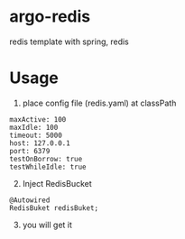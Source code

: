 # argo-redis
redis template with spring, redis

# Usage
1. place config file (redis.yaml) at classPath
```
maxActive: 100
maxIdle: 100
timeout: 5000
host: 127.0.0.1
port: 6379
testOnBorrow: true
testWhileIdle: true

```

2. Inject RedisBucket
```
@Autowired
RedisBuket redisBuket;

```

3. you will get it
